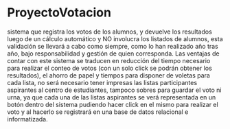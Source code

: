 # ProyectoVotacion
 sistema que registra los votos de los alumnos, y devuelve los resultados luego de un cálculo automático y NO involucra los listados de alumnos, esta validación se llevará a cabo como siempre, como lo han realizado año tras año, bajo responsabilidad y gestión de quien corresponda. Las ventajas de contar con este sistema se traducen en reducción del  tiempo necesario para realizar el conteo de votos (con un solo click se podrán obtener los resultados), el ahorro de papel y tiempos para disponer de voletas para cada lista,  no será necesario tener impresas las listas participantes aspirantes al centro de estudiantes, tampoco sobres para guardar el voto ni urna, ya que cada una de las listas aspirantes se verá representada en un botón dentro del sistema pudiendo hacer click en el mismo para realizar el voto y al hacerlo se registrará en una base de datos relacional e informatizada.

